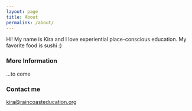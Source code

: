 ```yaml
---
layout: page
title: About
permalink: /about/
---
```


Hi! My name is Kira and I love experiential place-conscious education. My favorite food is sushi :)

### More Information

...to come

### Contact me

[kira@raincoasteducation.org](mailto:kira@raincoasteducation.org)